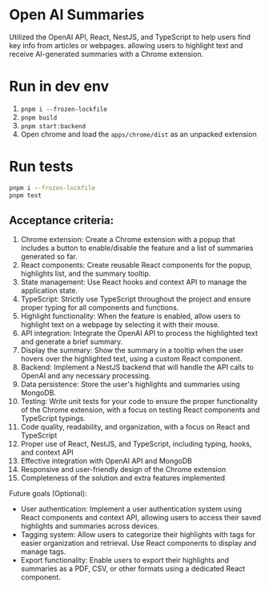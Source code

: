 # Open AI Summaries

Utilized the OpenAI API, React, NestJS, and TypeScript to help users find key info from articles or webpages. allowing users to highlight text and receive AI-generated summaries with a Chrome extension.

# Run in dev env

1. `pnpm i --frozen-lockfile`
2. `pnpm build`
3. `pnpm start:backend`
4. Open chrome and load the `apps/chrome/dist` as an unpacked extension

# Run tests

```cmd
pnpm i --frozen-lockfile
pnpm test
```

## Acceptance criteria:

1. Chrome extension: Create a Chrome extension with a popup that includes a button to enable/disable the feature and a list of summaries generated so far.
2. React components: Create reusable React components for the popup, highlights list, and the summary tooltip.
3. State management: Use React hooks and context API to manage the application state.
4. TypeScript: Strictly use TypeScript throughout the project and ensure proper typing for all components and functions.
5. Highlight functionality: When the feature is enabled, allow users to highlight text on a webpage by selecting it with their mouse.
6. API integration: Integrate the OpenAI API to process the highlighted text and generate a brief summary.
7. Display the summary: Show the summary in a tooltip when the user hovers over the highlighted text, using a custom React component.
8. Backend: Implement a NestJS backend that will handle the API calls to OpenAI and any necessary processing.
9. Data persistence: Store the user's highlights and summaries using MongoDB.
10. Testing: Write unit tests for your code to ensure the proper functionality of the Chrome extension, with a focus on testing React components and TypeScript typings.
11. Code quality, readability, and organization, with a focus on React and TypeScript
12. Proper use of React, NestJS, and TypeScript, including typing, hooks, and context API
13. Effective integration with OpenAI API and MongoDB
14. Responsive and user-friendly design of the Chrome extension
15. Completeness of the solution and extra features implemented

Future goals (Optional):

- User authentication: Implement a user authentication system using React components and context API, allowing users to access their saved highlights and summaries across devices.
- Tagging system: Allow users to categorize their highlights with tags for easier organization and retrieval. Use React components to display and manage tags.
- Export functionality: Enable users to export their highlights and summaries as a PDF, CSV, or other formats using a dedicated React component.
